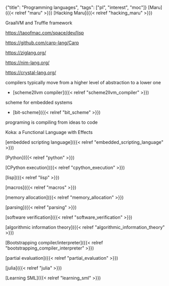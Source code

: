 {"title": "Programming languages", "tags": ["pl", "interest", "moc"]}
[Maru]({{< relref "maru" >}}) [Hacking Maru]({{< relref "hacking_maru" >}})

GraalVM and Truffle framework

https://taoofmac.com/space/dev/lisp

https://github.com/carp-lang/Carp

https://ziglang.org/

https://nim-lang.org/

https://crystal-lang.org/

compilers typically move from a higher level of abstraction to a lower one
* [scheme2llvm compiler]({{< relref "scheme2llvm_compiler" >}})

scheme for embedded systems
* [bit-scheme]({{< relref "bit_scheme" >}})

programing is compiling from ideas to code

Koka: a Functional Language with Effects

[embedded scripting language]({{< relref "embedded_scripting_language" >}})

[Python]({{< relref "python" >}})

[CPython execution]({{< relref "cpython_execution" >}})

[lisp]({{< relref "lisp" >}})

[macros]({{< relref "macros" >}})

[memory allocation]({{< relref "memory_allocation" >}})

[parsing]({{< relref "parsing" >}})

[software verification]({{< relref "software_verification" >}})

[algorithmic information theory]({{< relref "algorithmic_information_theory" >}})

[Bootstrapping compiler/interpreter]({{< relref "bootstrapping_compiler_interpreter" >}})

[partial evaluation]({{< relref "partial_evaluation" >}})

[julia]({{< relref "julia" >}})

[Learning SML]({{< relref "learning_sml" >}})


